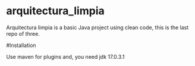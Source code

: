 # arquitectura_limpia

Arquitectura limpia is a basic Java project using clean code, this is the last repo of three.

#Installation

Use maven for plugins and, you need jdk 17.0.3.1 
